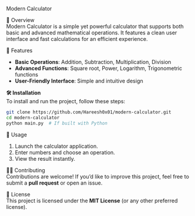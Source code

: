 Modern Calculator  

📌 Overview  
Modern Calculator is a simple yet powerful calculator that supports both basic and advanced mathematical operations. It features a clean user interface and fast calculations for an efficient experience.  

🚀 Features  
- **Basic Operations**: Addition, Subtraction, Multiplication, Division  
- **Advanced Functions**: Square root, Power, Logarithm, Trigonometric functions  
- **User-Friendly Interface**: Simple and intuitive design  

**🛠 Installation**  
To install and run the project, follow these steps:  

```bash
git clone https://github.com/Hareesh0x01/modern-calculator.git  
cd modern-calculator  
python main.py  # If built with Python
```

📖 Usage  
1. Launch the calculator application.  
2. Enter numbers and choose an operation.  
3. View the result instantly.  

👨‍💻 Contributing  
Contributions are welcome! If you’d like to improve this project, feel free to submit a **pull request** or open an issue.  

📜 License  
This project is licensed under the **MIT License** (or any other preferred license).
